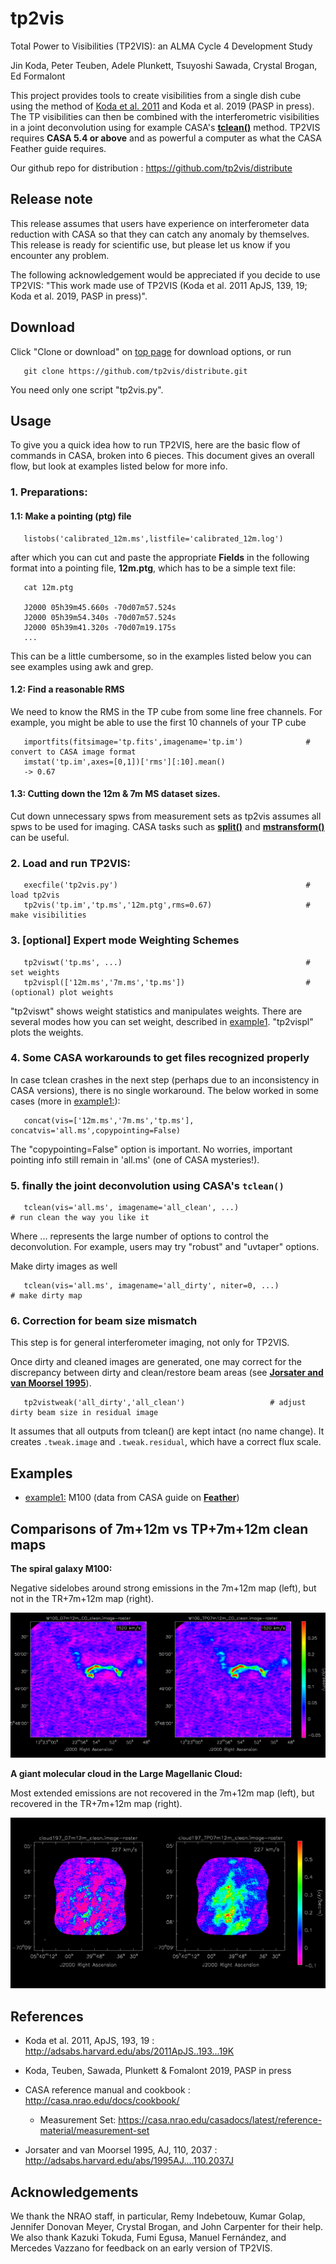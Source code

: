 # tp2vis
Total Power to Visibilities (TP2VIS): an ALMA Cycle 4 Development Study

Jin Koda, Peter Teuben, Adele Plunkett, Tsuyoshi Sawada, Crystal Brogan, Ed Formalont

This project provides tools to create visibilities from a single dish cube using the method of [Koda et al. 2011](http://adsabs.harvard.edu/abs/2011ApJS..193...19K) and Koda et al. 2019 (PASP in press).
The TP visibilities can then be combined with the interferometric visibilities in a joint deconvolution using for example CASA's [**tclean()**](https://casa.nrao.edu/casadocs/latest/global-task-list/task_tclean/about) method.
TP2VIS requires **CASA 5.4 or above** and as powerful a computer as what the CASA Feather guide requires.

Our github repo for distribution : https://github.com/tp2vis/distribute


## Release note

This release assumes that users have experience on interferometer data reduction with CASA so that they can catch any anomaly by themselves. This release is ready for scientific use, but please let us know if you encounter any problem.

The following acknowledgement would be appreciated if you decide to use TP2VIS: "This work made use of TP2VIS (Koda et al. 2011 ApJS, 139, 19; Koda et al. 2019, PASP in press)".


## Download

Click "Clone or download" on [top page](https://github.com/tp2vis/distribute) for download options, or run

       git clone https://github.com/tp2vis/distribute.git

You need only one script "tp2vis.py".

## Usage

To give you a quick idea how to run TP2VIS, here are the basic flow of commands in CASA, broken into 6 pieces. This document gives an overall flow, but look at examples listed below for more info.


### 1. Preparations:

#### 1.1: Make a pointing (**ptg**) file

       listobs('calibrated_12m.ms',listfile='calibrated_12m.log')

after which you can cut and paste the appropriate **Fields**
in the following format into a pointing file, **12m.ptg**, which has to be a simple text file:

       cat 12m.ptg
       
       J2000 05h39m45.660s -70d07m57.524s
       J2000 05h39m54.340s -70d07m57.524s
       J2000 05h39m41.320s -70d07m19.175s
       ...

This can be a little cumbersome, so in the examples listed below you can see examples using awk and grep.

#### 1.2: Find a reasonable RMS

We need to know the RMS in the TP cube from some line free channels. For example, you might be able to use the first 10 channels of your TP cube

       importfits(fitsimage='tp.fits',imagename='tp.im')              # convert to CASA image format
       imstat('tp.im',axes=[0,1])['rms'][:10].mean()
       -> 0.67

#### 1.3: Cutting down the 12m & 7m MS dataset sizes.

Cut down unnecessary spws from measurement sets as tp2vis assumes all spws to be used for imaging.
CASA tasks such as
[**split()**](https://casa.nrao.edu/casadocs/latest/global-task-list/task_split/about)
and
[**mstransform()**](https://casa.nrao.edu/casadocs/latest/global-task-list/task_mstransform/about)
can be useful.


### 2. Load and run TP2VIS:

       execfile('tp2vis.py')                                          # load tp2vis 
       tp2vis('tp.im','tp.ms','12m.ptg',rms=0.67)                     # make visibilities

### 3. [optional] Expert mode Weighting Schemes

       tp2viswt('tp.ms', ...)                                         # set weights
       tp2vispl(['12m.ms','7m.ms','tp.ms'])                           # (optional) plot weights

"tp2viswt" shows weight statistics and manipulates weights. There are several modes how you can set weight, described in [example1](example1.md). "tp2vispl" plots the weights.

### 4. Some CASA workarounds to get files recognized properly

In case tclean crashes in the next step (perhaps due to an inconsistency in CASA versions), there is no single workaround. The below worked in some cases (more in [example1:](example1.md)):

       concat(vis=['12m.ms','7m.ms','tp.ms'], concatvis='all.ms',copypointing=False)

The "copypointing=False" option is important. No worries, important pointing info still remain in 'all.ms' (one of CASA mysteries!).

### 5. finally the joint deconvolution using CASA's ``tclean()``

       tclean(vis='all.ms', imagename='all_clean', ...)                     # run clean the way you like it

Where ... represents the large number of options to control the deconvolution. For example, users may try "robust" and "uvtaper" options.

Make dirty images as well

       tclean(vis='all.ms', imagename='all_dirty', niter=0, ...)                     # make dirty map

### 6. Correction for beam size mismatch

This step is for general interferometer imaging, not only for TP2VIS.

Once dirty and cleaned images are generated, one may correct for the discrepancy between dirty and clean/restore beam areas (see [**Jorsater and van Moorsel 1995**](http://adsabs.harvard.edu/abs/1995AJ....110.2037J)).

       tp2vistweak('all_dirty','all_clean')                   # adjust dirty beam size in residual image

It assumes that all outputs from tclean() are kept intact (no name change). It creates ``.tweak.image`` and ``.tweak.residual``, which have a correct flux scale.

## Examples

* [example1:](example1.md)  M100 (data from CASA guide on [**Feather**](https://casaguides.nrao.edu/index.php/M100_Band3_Combine_4.3))

## Comparisons of 7m+12m vs TP+7m+12m clean maps

**The spiral galaxy M100:**

Negative sidelobes around strong emissions in the 7m+12m map (left), but not in the TR+7m+12m map (right).

![plot1](figures/M100_07m12m_TP07m12m_clean.png)

**A giant molecular cloud in the Large Magellanic Cloud:**

Most extended emissions are not recovered in the 7m+12m map (left), but recovered in the TR+7m+12m map (right).

![plot1](figures/Cloud197_07m12m_TP07m12m_clean.png)


## References

* Koda et al. 2011, ApJS, 193, 19 : http://adsabs.harvard.edu/abs/2011ApJS..193...19K

* Koda, Teuben, Sawada, Plunkett & Fomalont 2019, PASP in press

* CASA reference manual and cookbook : http://casa.nrao.edu/docs/cookbook/
  * Measurement Set: https://casa.nrao.edu/casadocs/latest/reference-material/measurement-set

* Jorsater and van Moorsel 1995, AJ, 110, 2037 : http://adsabs.harvard.edu/abs/1995AJ....110.2037J


## Acknowledgements

We thank the NRAO staff, in particular, Remy Indebetouw, Kumar Golap, Jennifer Donovan Meyer, Crystal Brogan, and John Carpenter for their help. We also thank Kazuki Tokuda, Fumi Egusa, Manuel Fernández, and Mercedes Vazzano for feedback on an early version of TP2VIS.